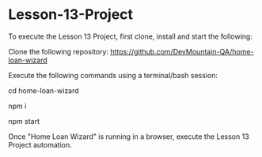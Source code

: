 # Lesson-13-Project

To execute the Lesson 13 Project, first clone, install and start the following: 

Clone the following repository: https://github.com/DevMountain-QA/home-loan-wizard

Execute the following commands using a terminal/bash session:

cd home-loan-wizard

npm i

npm start

Once "Home Loan Wizard" is running in a browser, execute the Lesson 13 Project automation.
